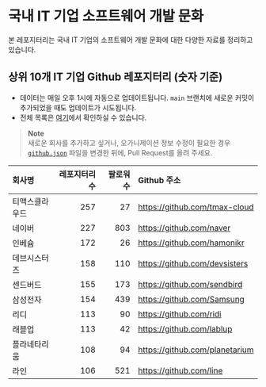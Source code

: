 # 국내 IT 기업 소프트웨어 개발 문화
본 레포지터리는 국내 IT 기업의 소프트웨어 개발 문화에 대한 다양한 자료를 정리하고 있습니다.

## 상위 10개 IT 기업 Github 레포지터리 (숫자 기준)

- 데이터는 매일 오후 1시에 자동으로 업데이트됩니다. `main` 브랜치에 새로운 커밋이 추가되었을 때도 업데이트가 시도됩니다.
- 전체 목록은 [여기](./github.md)에서 확인하실 수 있습니다.

> **Note**<br />
> 새로운 회사를 추가하고 싶거나, 오가니제이션 정보 수정이 필요한 경우 [`github.json`](./github.json) 파일을 변경한 뒤에, Pull Request를 올려 주세요.

<!-- MARKDOWN_TABLE(GITHUB): START -->

| **회사명** | **레포지터리 수** | **팔로워 수** | **Github 주소** |
|:---|---:|---:|:---|
| 티맥스클라우드 | 257 | 27 | https://github.com/tmax-cloud |
| 네이버 | 227 | 803 | https://github.com/naver |
| 인베슘 | 172 | 26 | https://github.com/hamonikr |
| 데브시스터즈 | 158 | 110 | https://github.com/devsisters |
| 센드버드 | 155 | 173 | https://github.com/sendbird |
| 삼성전자 | 154 | 439 | https://github.com/Samsung |
| 리디 | 113 | 90 | https://github.com/ridi |
| 래블업 | 113 | 42 | https://github.com/lablup |
| 플라네타리움 | 108 | 94 | https://github.com/planetarium |
| 라인 | 106 | 521 | https://github.com/line |

<!-- MARKDOWN_TABLE(GITHUB): END -->
